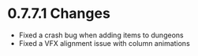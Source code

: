 # 0.7.7.1 Changes #

* Fixed a crash bug when adding items to dungeons
* Fixed a VFX alignment issue with column animations
